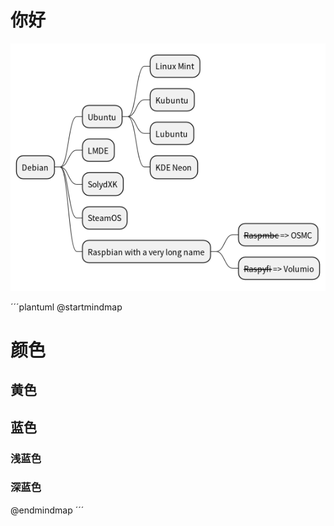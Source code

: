 # 你好
![](https://raw.githubusercontent.com/thelazypig123/photos/main/1.png)

´´´plantuml
@startmindmap

# 颜色
## 黄色
## 蓝色
### 浅蓝色
### 深蓝色
@endmindmap
´´´